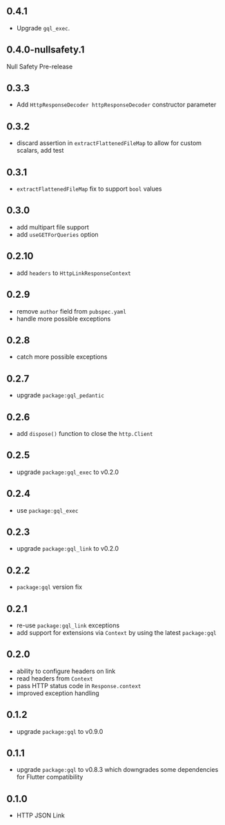 ## 0.4.1

- Upgrade `gql_exec`.

## 0.4.0-nullsafety.1

Null Safety Pre-release

## 0.3.3

- Add `HttpResponseDecoder httpResponseDecoder` constructor parameter

## 0.3.2

- discard assertion in `extractFlattenedFileMap` to allow for custom scalars, add test

## 0.3.1

- `extractFlattenedFileMap` fix to support `bool` values

## 0.3.0

- add multipart file support
- add `useGETForQueries` option

## 0.2.10

- add `headers` to `HttpLinkResponseContext`

## 0.2.9

- remove `author` field from `pubspec.yaml`
- handle more possible exceptions

## 0.2.8

- catch more possible exceptions

## 0.2.7

- upgrade `package:gql_pedantic`

## 0.2.6

- add `dispose()` function to close the `http.Client`

## 0.2.5

- upgrade `package:gql_exec` to v0.2.0

## 0.2.4

- use `package:gql_exec`

## 0.2.3

- upgrade `package:gql_link` to v0.2.0

## 0.2.2

- `package:gql` version fix

## 0.2.1

- re-use `package:gql_link` exceptions
- add support for extensions via `Context` by using the latest `package:gql`

## 0.2.0

- ability to configure headers on link
- read headers from `Context`
- pass HTTP status code in `Response.context`
- improved exception handling

## 0.1.2

- upgrade `package:gql` to v0.9.0

## 0.1.1

- upgrade `package:gql` to v0.8.3 which downgrades some dependencies for Flutter compatibility

## 0.1.0

- HTTP JSON Link
